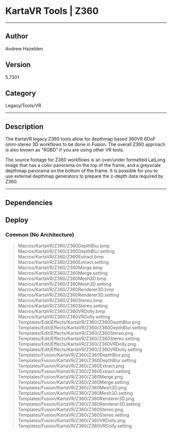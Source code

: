 # KartaVR Tools | Z360
___

## Author
Andrew Hazelden

## Version
5.7301

## Category
Legacy/Tools/VR

___

## Description
<p>The KartaVR legacy Z360 tools allow for depthmap based 360VR 6DoF omni-stereo 3D workflows to be done in Fusion. The overall Z360 approach is also known as "RGBD" if you are using other VR tools.</p>

<p>The source footage for Z360 workflows is an over/under formatted LatLong image that has a color panorama on the top of the frame, and a greyscale depthmap panorama on the bottom of the frame. It is possible for you to use external depthmap generators to prepare the z-depth data required by Z360.</p>

___

## Dependencies

## Deploy

### Common (No Architecture)

> Macros/KartaVR/Z360/Z360DepthBlur.bmp  
> Macros/KartaVR/Z360/Z360DepthBlur.setting  
> Macros/KartaVR/Z360/Z360Extract.bmp  
> Macros/KartaVR/Z360/Z360Extract.setting  
> Macros/KartaVR/Z360/Z360Merge.bmp  
> Macros/KartaVR/Z360/Z360Merge.setting  
> Macros/KartaVR/Z360/Z360Mesh3D.bmp  
> Macros/KartaVR/Z360/Z360Mesh3D.setting  
> Macros/KartaVR/Z360/Z360Renderer3D.bmp  
> Macros/KartaVR/Z360/Z360Renderer3D.setting  
> Macros/KartaVR/Z360/Z360Stereo.bmp  
> Macros/KartaVR/Z360/Z360Stereo.setting  
> Macros/KartaVR/Z360/Z360VRDolly.bmp  
> Macros/KartaVR/Z360/Z360VRDolly.setting  
> Templates/Edit/Effects/KartaVR/Z360/Z360DepthBlur.png  
> Templates/Edit/Effects/KartaVR/Z360/Z360DepthBlur.setting  
> Templates/Edit/Effects/KartaVR/Z360/Z360Stereo.png  
> Templates/Edit/Effects/KartaVR/Z360/Z360Stereo.setting  
> Templates/Edit/Effects/KartaVR/Z360/Z360VRDolly.png  
> Templates/Edit/Effects/KartaVR/Z360/Z360VRDolly.setting  
> Templates/Fusion/KartaVR/Z360/Z360DepthBlur.png  
> Templates/Fusion/KartaVR/Z360/Z360DepthBlur.setting  
> Templates/Fusion/KartaVR/Z360/Z360Extract.png  
> Templates/Fusion/KartaVR/Z360/Z360Extract.setting  
> Templates/Fusion/KartaVR/Z360/Z360Merge.png  
> Templates/Fusion/KartaVR/Z360/Z360Merge.setting  
> Templates/Fusion/KartaVR/Z360/Z360Mesh3D.png  
> Templates/Fusion/KartaVR/Z360/Z360Mesh3D.setting  
> Templates/Fusion/KartaVR/Z360/Z360Renderer3D.png  
> Templates/Fusion/KartaVR/Z360/Z360Renderer3D.setting  
> Templates/Fusion/KartaVR/Z360/Z360Stereo.png  
> Templates/Fusion/KartaVR/Z360/Z360Stereo.setting  
> Templates/Fusion/KartaVR/Z360/Z360VRDolly.png  
> Templates/Fusion/KartaVR/Z360/Z360VRDolly.setting  
